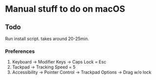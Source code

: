 # Manual stuff to do on macOS

## Todo

Run install script. takes around 20-25min.

### Preferences

1. Keyboard -> Modifier Keys -> Caps Lock = Esc
2. Tackpad -> Tracking Speed = 5
3. Accessibility -> Pointer Control -> Trackpad Options -> Drag w/o lock
